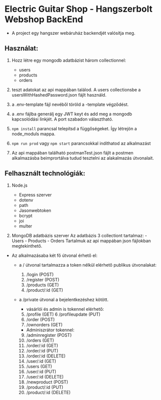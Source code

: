# Electric Guitar Shop - Hangszerbolt Webshop BackEnd 

- A project egy hangszer webáruház backendjét valósítja meg.

## Használat:

1. Hozz létre egy mongodb adatbázist három collectionnel:
    - users
    - products 
    - orders

2. teszt adatokat az api mappában találod. A users collectionsbe a usersWithHashedPassword.json fájlt használd.

3. a .env-template fájl nevéből töröld a -template végződést.
4. a .env fájlba generálj egy JWT keyt és add meg a mongodb kapcsolódási linkjét. A port szabadon választható.
5. `npm install` parancsal telepítsd a függőségeket. Így létrejön a node_moduls mappa.
6. `npm run prod` vagy `npm start` parancsokkal indíthatod az alkalmazást 
7. Az api mappában található postmanTest.json fájlt a postmen alkalmazásba beimprortálva tudud tesztelni az alakalmazás útvonalait. 


## Felhasznált technológiák:
1. Node.js 
    - Express szerver 
    - dotenv 
    - path
    - Jasonwebtoken
    - bcrypt
    - joi 
    - multer


2. MongoDB adatbázis szerver
    Az adatbázis 3 collectiont tartalmaz:
        - Users
        - Products
        - Orders 
    Tartalmuk az api mappában json fájlokban megtekinthető. 


- Az alkalmazásaba két fő útvonal érhető el:

     - a / útvonal tartalmazza a token nélkül elérhető publikus útvonalakat:

        1. /login                   (POST)             
        2. /register                (POST)
        3. /products                (GET)
        4. /product/:id             (GET)

    - a /private útvonal a bejelentkezéshez kötött. 
        - vásárlói és admin is tokennel elérhető:

        5. /profile                 (GET)
        6 /profileupdate            (PUT)
        7. /order                   (POST)
        8. /ownorders               (GET)
  

        - Adminiszrátor tokennel:
         
        9. /adminregister           (POST)
        10. /orders                 (GET)
        11. /order/:id              (GET)
        12. /order/:id              (PUT)
        13. /order/:id              (DELETE)
        14. /user/:id               (GET)
        15. /users                  (GET)
        16. /user/:id               (PUT)
        17. /user/:id               (DELETE)
        18. /newproduct             (POST)
        19. /product/:id            (PUT)
        20. /product/:id            (DELETE)


